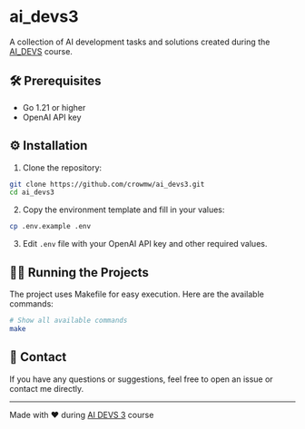 # ai_devs3

A collection of AI development tasks and solutions created during the [AI_DEVS](https://www.aidevs.pl) course.

## 🛠️ Prerequisites

- Go 1.21 or higher
- OpenAI API key

## ⚙️ Installation

1. Clone the repository:
```bash
git clone https://github.com/crowmw/ai_devs3.git
cd ai_devs3
```

2. Copy the environment template and fill in your values:
```bash
cp .env.example .env
```

3. Edit `.env` file with your OpenAI API key and other required values.

## 🏃‍♂️ Running the Projects

The project uses Makefile for easy execution. Here are the available commands:

```bash
# Show all available commands
make

```

## 📧 Contact

If you have any questions or suggestions, feel free to open an issue or contact me directly.

---

Made with ❤️ during [AI DEVS 3](https://www.aidevs.pl) course 